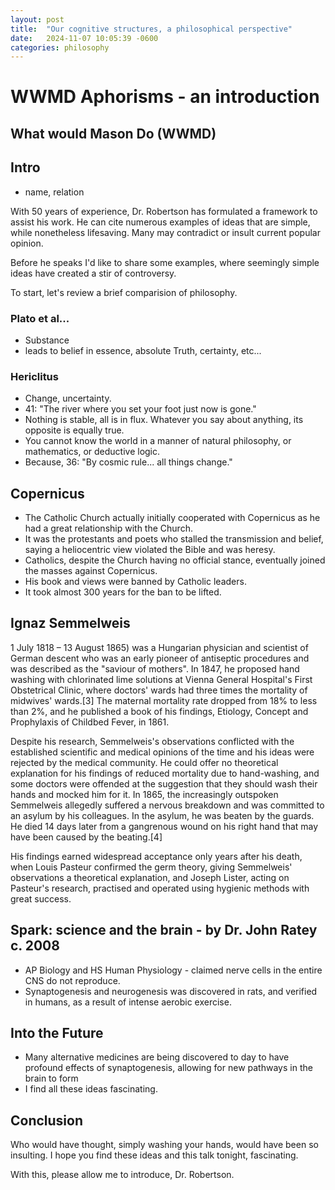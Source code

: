 ```yaml
---
layout: post
title:  "Our cognitive structures, a philosophical perspective"
date:   2024-11-07 10:05:39 -0600
categories: philosophy 
---
```


# WWMD Aphorisms - an introduction
## What would Mason Do (WWMD)

## Intro
- name, relation

With 50 years of experience, Dr. Robertson has formulated a framework to assist his work. 
He can cite numerous examples of ideas that are simple, while nonetheless lifesaving. 
Many may contradict or insult current popular opinion.

Before he speaks I'd like to share some examples, where seemingly simple ideas have created a stir of controversy. 

To start, let's review a brief comparision of philosophy. 

### Plato et al...
- Substance
- leads to belief in essence, absolute Truth, certainty, etc...

### Hericlitus
- Change, uncertainty.
- 41: "The river where you set your foot just now is gone."
- Nothing is stable, all is in flux. Whatever you say about anything, its opposite is equally true.
- You cannot know the world in a manner of natural philosophy, or mathematics, or deductive logic. 
- Because, 36: "By cosmic rule... all things change."

## Copernicus
- The Catholic Church actually initially cooperated with Copernicus as he had a great relationship with the Church. 
- It was the protestants and poets who stalled the transmission and belief, saying a heliocentric view violated the Bible and was heresy. 
- Catholics, despite the Church having no official stance, eventually joined the masses against Copernicus.
- His book and views were banned by Catholic leaders. 
- It took almost 300 years for the ban to be lifted.

## Ignaz Semmelweis

1 July 1818 – 13 August 1865) was a Hungarian physician and scientist of German descent who was an early pioneer of antiseptic procedures and was described as the "saviour of mothers".  In 1847, he proposed hand washing with chlorinated lime solutions at Vienna General Hospital's First Obstetrical Clinic, where doctors' wards had three times the mortality of midwives' wards.[3] The maternal mortality rate dropped from 18% to less than 2%, and he published a book of his findings, Etiology, Concept and Prophylaxis of Childbed Fever, in 1861.

Despite his research, Semmelweis's observations conflicted with the established scientific and medical opinions of the time and his ideas were rejected by the medical community. He could offer no theoretical explanation for his findings of reduced mortality due to hand-washing, and some doctors were offended at the suggestion that they should wash their hands and mocked him for it. In 1865, the increasingly outspoken Semmelweis allegedly suffered a nervous breakdown and was committed to an asylum by his colleagues. In the asylum, he was beaten by the guards. He died 14 days later from a gangrenous wound on his right hand that may have been caused by the beating.[4]

His findings earned widespread acceptance only years after his death, when Louis Pasteur confirmed the germ theory, giving Semmelweis' observations a theoretical explanation, and Joseph Lister, acting on Pasteur's research, practised and operated using hygienic methods with great success.

## Spark: science and the brain - by Dr. John Ratey c. 2008
- AP Biology and HS Human Physiology - claimed nerve cells in the entire CNS do not reproduce.  
- Synaptogenesis and neurogenesis was discovered in rats, and verified in humans, as a result of intense aerobic exercise. 

## Into the  Future
- Many alternative medicines are being discovered to day to have profound effects of synaptogenesis, allowing for new pathways in the brain to form
- I find all these ideas fascinating. 

## Conclusion
Who would have thought, simply washing your hands, would have been so insulting.  I hope you find these ideas and this talk tonight, fascinating.  

With this, please allow me to introduce, Dr. Robertson.
